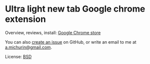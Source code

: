Ultra light new tab Google chrome extension
===========================================

Overview, reviews, install:
[Google Chrome store](https://chrome.google.com/webstore/detail/ultra-light-newtab-page-w/jmggnmiangppjceogakhdmafabilpmof)

You can also [create an issue](https://github.com/michurin/chrome-extension-bookmarks-on-new-tab/issues) on GitHub,
or write an email to me at <a.michurin@gmail.com>.

License:
[BSD](https://opensource.org/licenses/bsd-license.php)
